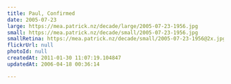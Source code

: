 ```yaml
---
title: Paul, Confirmed
date: 2005-07-23
large: https://mea.patrick.nz/decade/large/2005-07-23-1956.jpg
small: https://mea.patrick.nz/decade/small/2005-07-23-1956.jpg
smallRetina: https://mea.patrick.nz/decade/small/2005-07-23-1956@2x.jpg
flickrUrl: null
photoId: null
createdAt: 2011-01-30 11:07:19.104847
updatedAt: 2006-04-18 00:36:14

---
```


